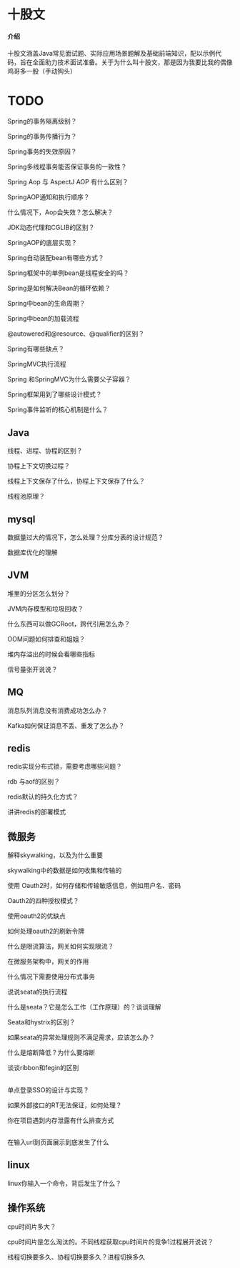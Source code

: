 # 十股文

#### 介绍
十股文涵盖Java常见面试题、实际应用场景题解及基础前端知识，配以示例代码，旨在全面助力技术面试准备。关于为什么叫十股文，那是因为我要比我的偶像鸡哥多一股（手动狗头）

# TODO

Spring的事务隔离级别？

Spring的事务传播行为？

Spring事务的失效原因？

Spring多线程事务能否保证事务的一致性？

Spring Aop 与 AspectJ AOP 有什么区别？

SpringAOP通知和执行顺序？

什么情况下，Aop会失效？怎么解决？

JDK动态代理和CGLIB的区别？

SpringAOP的底层实现？


Spring自动装配bean有哪些方式？

Spring框架中的单例bean是线程安全的吗？

Spring是如何解决Bean的循环依赖？

Spring中bean的生命周期？

Spring中bean的加载流程

@autowered和@resource、@qualifier的区别？




Spring有哪些缺点？



SpringMVC执行流程

Spring 和SpringMVC为什么需要父子容器？

Spring框架用到了哪些设计模式？

Spring事件监听的核心机制是什么？


## Java


线程、进程、协程的区别？

协程上下文切换过程？

线程上下文保存了什么，协程上下文保存了什么？




线程池原理？



## mysql

数据量过大的情况下，怎么处理？分库分表的设计规范？

数据库优化的理解

## JVM


堆里的分区怎么划分？

JVM内存模型和垃圾回收？

什么东西可以做GCRoot，跨代引用怎么办？

OOM问题如何排查和姐姐？


堆内存溢出的时候会看哪些指标


信号量张开说说？

## MQ
消息队列消息没有消费成功怎么办？

Kafka如何保证消息不丢、重发了怎么办？


## redis
redis实现分布式锁，需要考虑哪些问题？


rdb 与aof的区别？

redis默认的持久化方式？


讲讲redis的部署模式

## 微服务
解释skywalking，以及为什么重要

skywalking中的数据是如何收集和传输的

使用 Oauth2时，如何存储和传输敏感信息，例如用户名、密码

Oauth2的四种授权模式？

使用oauth2的优缺点

如何处理oauth2的刷新令牌

什么是限流算法，网关如何实现限流？

在微服务架构中，网关的作用

什么情况下需要使用分布式事务


说说seata的执行流程

什么是seata？它是怎么工作（工作原理）的？谈谈理解

Seata和hystrix的区别？

如果seata的异常处理规则不满足需求，应该怎么办？

什么是熔断降低？为什么要熔断

谈谈ribbon和fegin的区别

## 

单点登录SSO的设计与实现？

如果外部接口的RT无法保证，如何处理？

你在项目遇到内存泄露有什么排查方式



## 
在输入url到页面展示到底发生了什么


## linux
linux你输入一个命令，背后发生了什么？

## 操作系统


cpu时间片多大？

cpu时间片是怎么淘汰的。不同线程获取cpu时间片的竞争1过程展开说说？

线程切换要多久、协程切换要多久？进程切换多久